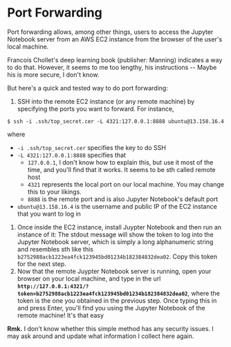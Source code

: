 # Port Forwarding
Port forwarding allows, among other things, users to access the Jupyter Notebook
server from an AWS EC2 instance from the browser of the user's local machine.

Francois Chollet's deep learning book (publisher: Manning) indicates a way to do
that. However, it seems to me too lengthy, his instructions -- Maybe his is more
secure, I don't know.

But here's a quick and tested way to do port forwarding:

1. SSH into the remote EC2 instance (or any remote machine) by specifying the ports you want to forward. For instance,
  ```
  $ ssh -i .ssh/top_secret.cer -L 4321:127.0.0.1:8888 ubuntu@13.158.16.4
  ```
  where
  - `-i .ssh/top_secret.cer` specifies the key to do SSH
  - `-L 4321:127.0.0.1:8888` specifies that
    - `127.0.0.1`, I don't know how to explain this, but use it most of the time, and you'll find that it works. It seems to be sth called remote host
    - `4321` represents the local port on our local machine. You may change this to your likings.
    - `8888` is the remote port and is also Jupyter Notebook's default port
  - `ubuntu@13.158.16.4` is the username and public IP of the EC2 instance that you want to log in
1. Once inside the EC2 instance, install Juypter Notebook and then run an instance of it: The stdout message will show the token to log into the Jupyter Notebook server, which is simply a long alphanumeric string and resembles sth like this `b2752988acb1223ea4fck123945bd01234b182384832dea02`. Copy this token for the next step.
1. Now that the remote Juypter Notebook server is running, open your browser on your local machine, and type in the url **`http://127.0.0.1:4321/?token=b2752988acb1223ea4fck123945bd01234b182384832dea02`**, where the token is the one you obtained in the previous step. Once typing this in and press Enter, you'll find you using the Jupyter Notebook of the remote machine! It's that easy

**Rmk.** I don't know whether this simple method has any security issues. I may ask around and update what information I collect here again.
